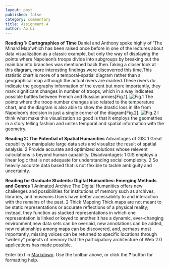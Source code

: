```yaml
---
layout: post
published: false
category: commentary
title: Assignment 4
author: Ao Li
---
```

**Reading 1: Cartographies of Time**
Daniel and Anthony spoke highly of 'The Minard Map'which has been raised once before in one of the lectures about data visualization as a classic example, but only the way of displaying the points where Napoleon’s troops divide into subgroups by breaking out the main bar into branches was mentioned back then.Taking a closer look at this diagram, more interesting findings were discoverred this time.This statistic chart is more of a temporal-spatial diagram rather than a geographical map although the actual rivers are marked.These rivers do indicate the geography information of the event but more importantly, they mark significant changes in number of troops, which in a way indicates possible battles between French and Russian armies[Fig.1].
![Fig.1]({{site.baseurl}}/assets/Cropped_Minard_Map.jpg)
The points where the troop number changes also related to the temperature chart, and the diagram is also able to show the drastic loss in life from Napoleon’s decision in just a single corner of the diagram[Fig.2].
![Fig.2]({{site.baseurl}}/assets/minard_corner.png)
I think what make this visualization so good is that it employs the geometries in a story telling fashion and unites temporal and spatial information with the geometry.

**Reading 2: The Potential of Spatial Humanities**
Advantages of GIS:
1 Great capability to manipulate large data sets and visualize the result of spatial analysis.
2 Provide accurate and optimized solutions whose relevent calculations is beyond human capability.
Disadvantages:
1 GIS employs a linear logic that is not adequate for understanding social complexity.
2 So heavily accurate data based that is not flexible to tackle ambiguity and uncertainty.

**Reading for Graduate Students: Digital Humanities: Emerging Methods and Genres**
1 Animated Archive
The Digital Humanities offers new challenges and possibilities for institutions of
memory such as archives, libraries, and museums.Users have better accessability to and interaction with the remains of the past.
2 Thick Mapping
Thick maps are not meant to be static representations or accurate reflections of a physical reality; instead, they function as stacked representations in which one representation is linked or keyed to another.It has a dynamic, ever-changing environment,new data sets can be overlaid, new annotations can be added, new relationships among maps can be discovered, and, perhaps most importantly, missing voices can be returned to specific locations through “writerly” projects of memory that the participatory architecture of Web 2.0 applications has made possible.


Enter text in [Markdown](http://daringfireball.net/projects/markdown/). Use the toolbar above, or click the **?** button for formatting help.
